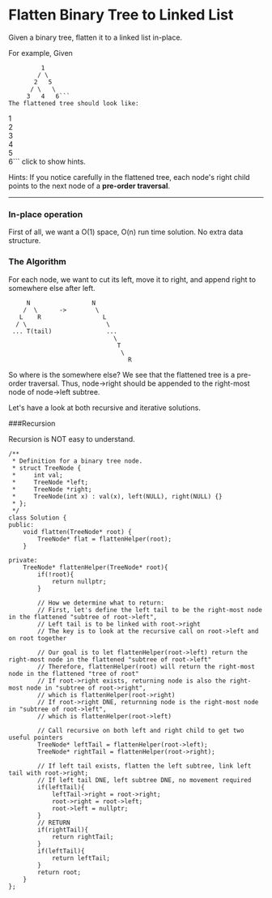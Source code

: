 # Flatten Binary Tree to Linked List

Given a binary tree, flatten it to a linked list in-place.

For example,
Given

```
         1
        / \
       2   5
      / \   \
     3   4   6```
The flattened tree should look like:
```
   1
    \
     2
      \
       3
        \
         4
          \
           5
            \
             6```
click to show hints.

Hints:
If you notice carefully in the flattened tree, each node's right child points to the next node of a **pre-order traversal**.




---



### In-place operation

First of all, we want a O(1) space, O(n) run time solution. No extra data structure.

### The Algorithm

For each node, we want to cut its left, move it to right, and append right to somewhere else after left. 

``` 
     N                 N
    /  \      ->        \
   L    R                 L
  / \                      \
 ... T(tail)               ...
                             \
                              T
                               \
                                 R
```

So where is the somewhere else? We see that the flattened tree is a pre-order traversal. Thus, node->right should be appended to the right-most node of node->left subtree.

Let's have a look at both recursive and iterative solutions. 

###Recursion

Recursion is NOT easy to understand.




```
/**
 * Definition for a binary tree node.
 * struct TreeNode {
 *     int val;
 *     TreeNode *left;
 *     TreeNode *right;
 *     TreeNode(int x) : val(x), left(NULL), right(NULL) {}
 * };
 */
class Solution {
public:
    void flatten(TreeNode* root) {
        TreeNode* flat = flattenHelper(root);
    }
    
private:
    TreeNode* flattenHelper(TreeNode* root){
        if(!root){
            return nullptr;
        }
        
        // How we determine what to return: 
        // First, let's define the left tail to be the right-most node in the flattened "subtree of root->left",
        // Left tail is to be linked with root->right 
        // The key is to look at the recursive call on root->left and on root together
        
        // Our goal is to let flattenHelper(root->left) return the right-most node in the flattened "subtree of root->left"
        // Therefore, flattenHelper(root) will return the right-most node in the flattened "tree of root" 
        // If root->right exists, returning node is also the right-most node in "subtree of root->right", 
        // which is flattenHelper(root->right)
        // If root->right DNE, returnning node is the right-most node in "subtree of root->left", 
        // which is flattenHelper(root->left)
        
        // Call recursive on both left and right child to get two useful pointers
        TreeNode* leftTail = flattenHelper(root->left); 
        TreeNode* rightTail = flattenHelper(root->right);
        
        // If left tail exists, flatten the left subtree, link left tail with root->right;
        // If left tail DNE, left subtree DNE, no movement required
        if(leftTail){
            leftTail->right = root->right;
            root->right = root->left;
            root->left = nullptr;
        }
        // RETURN
        if(rightTail){
            return rightTail;
        }
        if(leftTail){
            return leftTail;
        }
        return root;
    }
};
```